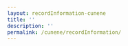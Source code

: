 ```yaml
---
layout: recordInformation-cunene
title: ''
description: ''
permalink: /cunene/recordInformation/
---
```

